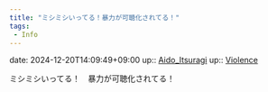 ```yaml
---
title: "ミシミシいってる！暴力が可聴化されてる！"
tags:
 - Info
---
```


date: 2024-12-20T14:09:49+09:00
up:: [Aido_Itsuragi](../Bar/Novel/Nacaria/Aido_Itsuragi.md)
up:: [Violence](../Bar/Novel/Topics/Violence.md)

ミシミシいってる！　暴力が可聴化されてる！
